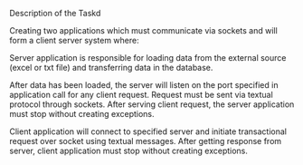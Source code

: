 Description of the Taskd

Creating two applications which must communicate via sockets and will form a client server system where:

Server application is responsible for loading data from the external source (excel or txt file) and transferring data in the database.

After data has been loaded, the server will listen on the port specified in application call for any client request. Request must be sent via textual protocol through sockets. After serving client request, the server application must stop without creating exceptions.

Client application will connect to specified server and initiate transactional request over socket using textual messages. After getting response from server, client application must stop without creating exceptions.
